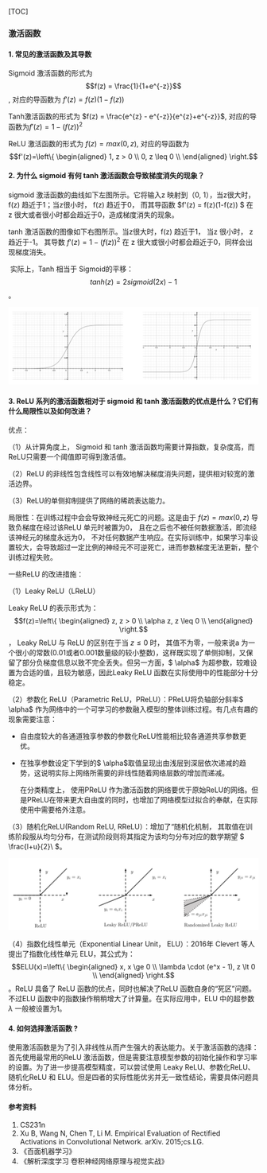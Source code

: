[TOC]

### 激活函数

#### 1. 常见的激活函数及其导数

Sigmoid 激活函数的形式为   $$f(z) = \frac{1}{1+e^{-z}}$$,  对应的导函数为    $f'(z) = f(z)(1-f(z))$

Tanh激活函数的形式为   $f(z) = \frac{e^{z} - e^{-z}}{e^{z}+e^{-z}}$,    对应的导函数为$f'(z) = 1 - (f(z))^2$ 

ReLU 激活函数的形式为  $f(z) = max(0, z)​$,    对应的导函数为   $$f'(z)=\left\{
\begin{aligned}
1, z > 0 \\
0, z \leq 0 \\
\end{aligned}
\right.​$$

#### 2. 为什么 sigmoid 有何 tanh 激活函数会导致梯度消失的现象？

sigmoid 激活函数的曲线如下左图所示。它将输入z 映射到（0, 1），当z很大时， f(z) 趋近于1；当z很小时， f(z) 趋近于0， 而其导函数 $f'(z) = f(z)(1-f(z)) $ 在 z 很大或者很小时都会趋近于0，造成梯度消失的现象。

tanh 激活函数的图像如下右图所示。当z很大时，f(z) 趋近于1， 当z 很小时， z 趋近于-1。 其导数 $f'(z) = 1 - (f(z))^2$  在 z 很大或很小时都会趋近于0，同样会出现梯度消失。

​    实际上，Tanh 相当于 Sigmoid的平移：  $$tanh(z) = 2sigmoid(2x)-1$$。

![sigmoid and tanh](../img/sigmoid_and_tanh.png)

#### 3. ReLU 系列的激活函数相对于 sigmoid 和 tanh 激活函数的优点是什么？它们有什么局限性以及如何改进？

优点：

（1）从计算角度上， Sigmoid 和 tanh 激活函数均需要计算指数，复杂度高，而ReLU只需要一个阈值即可得到激活值。

（2）ReLU 的非线性包含线性可以有效地解决梯度消失问题，提供相对较宽的激活边界。

（3）ReLU的单侧抑制提供了网络的稀疏表达能力。  

局限性：在训练过程中会会导致神经元死亡的问题。这是由于 $f(z) = max(0, z)$  导致负梯度在经过该ReLU 单元时被置为0， 且在之后也不被任何数据激活，即流经该神经元的梯度永远为0， 不对任何数据产生响应。在实际训练中，如果学习率设置较大，会导致超过一定比例的神经元不可逆死亡，进而参数梯度无法更新，整个训练过程失败。

一些ReLU 的改进措施：

（1）Leaky ReLU（LReLU）

Leaky ReLU 的表示形式为：$$f(z)=\left\{
\begin{aligned}
z, z > 0 \\
\alpha z, z \leq 0 \\
\end{aligned}
\right.$$ ， Leaky ReLU 与 ReLU 的区别在于当 $z\le 0$ 时， 其值不为零，一般来说a 为一个很小的常数(0.01或者0.001数量级的较小整数)，这样既实现了单侧抑制，又保留了部分负梯度信息以致不完全丢失。但另一方面，$ \alpha$  为超参数，较难设置为合适的值，且较为敏感，因此Leaky ReLU 函数在实际使用中的性能部分十分稳定。

（2）参数化 ReLU（Parametric  ReLU，PReLU）：PReLU将负轴部分斜率$ \alpha$ 作为网络中的一个可学习的参数融入模型的整体训练过程。有几点有趣的现象需要注意：

- 自由度较大的各通道独享参数的参数化ReLU性能相比较各通道共享参数更优。

- 在独享参数设定下学到的$ \alpha$取值呈现出由浅层到深层依次递减的趋势，这说明实际上网络所需要的非线性随着网络层数的增加而递减。 

  在分类精度上， 使用PReLU 作为激活函数的网络要优于原始ReLU的网络。但是PReLU在带来更大自由度的同时，也增加了网络模型过拟合的奉献，在实际使用中需要格外注意。

（3）随机化ReLU(Random ReLU, RReLU）：增加了“随机化机制， 其取值在训练阶段服从均匀分布，在测试阶段则将其指定为该均匀分布对应的数学期望 $ \frac{l+u}{2}\ $。

![sigmoid and tanh](../img/relu_adv.png)

（4）指数化线性单元（Exponential Linear Unit， ELU）：2016年 Clevert 等人提出了指数化线性单元 ELU，其公式为： $$ELU(x)=\left\{
\begin{aligned}
x, x \ge 0 \\
\lambda \cdot (e^x - 1), z \lt 0 \\
\end{aligned}
\right.​$$。ReLU 具备了 ReLU 函数的优点，同时也解决了ReLU 函数自身的“死区”问题。不过ELU 函数中的指数操作稍稍增大了计算量。在实际应用中，ELU 中的超参数 $\lambda​$ 一般被设置为1。

#### 4. 如何选择激活函数 ?

使用激活函数是为了引入非线性从而产生强大的表达能力。关于激活函数的选择：首先使用最常用的ReLU 激活函数，但是需要注意模型参数的初始化操作和学习率的设置。为了进一步提高模型精度，可以尝试使用 Leaky ReLU、参数化ReLU、随机化ReLU 和 ELU。但是四者的实际性能优劣并无一致性结论，需要具体问题具体分析。



#### 参考资料

1. CS231n
2. Xu B, Wang N, Chen T, Li M. Empirical Evaluation of Rectified Activations in Convolutional Network. arXiv. 2015;cs.LG.
3. 《百面机器学习》
4. 《解析深度学习 卷积神经网络原理与视觉实战》







